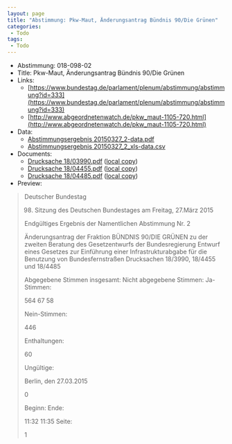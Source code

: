 ```yaml
---
layout: page
title: "Abstimmung: Pkw-Maut, Änderungsantrag Bündnis 90/Die Grünen"
categories:
 - Todo
tags:
 - Todo
---
```


* Abstimmung: 018-098-02
* Title: Pkw-Maut, Änderungsantrag Bündnis 90/Die Grünen
* Links: 
    * [https://www.bundestag.de/parlament/plenum/abstimmung/abstimmung?id=333](https://www.bundestag.de/parlament/plenum/abstimmung/abstimmung?id=333)
    * [http://www.abgeordnetenwatch.de/pkw_maut-1105-720.html](http://www.abgeordnetenwatch.de/pkw_maut-1105-720.html)
* Data: 
    * [Abstimmungsergebnis 20150327_2-data.pdf](/res/abstimmungsliste/20150327_2-data.pdf)
    * [Abstimmungsergebnis 20150327_2_xls-data.csv](/res/abstimmungsliste/analyses/20150327_2_xls-data.csv)
* Documents: 
    * [Drucksache 18/03990.pdf](http://dip21.bundestag.de/dip21/btd/18/039/1803990.pdf) ([local copy](/res/abstimmungsdaten/018-098-02/1803990.pdf))
    * [Drucksache 18/04455.pdf](http://dip21.bundestag.de/dip21/btd/18/044/1804455.pdf) ([local copy](/res/abstimmungsdaten/018-098-02/1804455.pdf))
    * [Drucksache 18/04485.pdf](http://dip21.bundestag.de/dip21/btd/18/044/1804485.pdf) ([local copy](/res/abstimmungsdaten/018-098-02/1804485.pdf))
* Preview: 
> Deutscher Bundestag
> 
> 98. Sitzung des Deutschen Bundestages
> am Freitag, 27.März 2015
> 
> Endgültiges Ergebnis der Namentlichen Abstimmung Nr. 2
> 
> Änderungsantrag der Fraktion BÜNDNIS 90/DIE GRÜNEN
> zu der zweiten Beratung des Gesetzentwurfs der Bundesregierung
> Entwurf eines Gesetzes zur Einführung einer Infrastrukturabgabe für die Benutzung von
> Bundesfernstraßen
> Drucksachen 18/3990, 18/4455 und 18/4485
> 
> Abgegebene Stimmen insgesamt:
> Nicht abgegebene Stimmen:
> Ja-Stimmen:
> 
> 564
> 67
> 58
> 
> Nein-Stimmen:
> 
> 446
> 
> Enthaltungen:
> 
> 60
> 
> Ungültige:
> 
> Berlin, den 27.03.2015
> 
> 0
> 
> Beginn:
> Ende:
> 
> 11:32
> 11:35
> Seite:
> 
> 1
> 
> 

